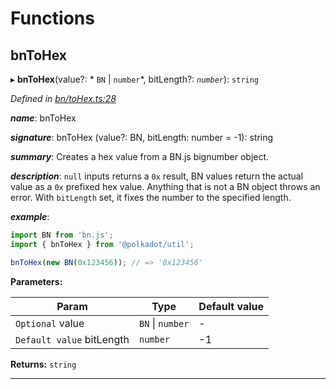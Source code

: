 

# Functions

<a id="bntohex"></a>

##  bnToHex

▸ **bnToHex**(value?: * `BN` &#124; `number`*, bitLength?: *`number`*): `string`

*Defined in [bn/toHex.ts:28](https://github.com/polkadot-js/common/blob/7a43354/packages/util/src/bn/toHex.ts#L28)*

*__name__*: bnToHex

*__signature__*: bnToHex (value?: BN, bitLength: number = -1): string

*__summary__*: Creates a hex value from a BN.js bignumber object.

*__description__*: `null` inputs returns a `0x` result, BN values return the actual value as a `0x` prefixed hex value. Anything that is not a BN object throws an error. With `bitLength` set, it fixes the number to the specified length.

*__example__*:   

```javascript
import BN from 'bn.js';
import { bnToHex } from '@polkadot/util';

bnToHex(new BN(0x123456)); // => '0x123456'
```

**Parameters:**

| Param | Type | Default value |
| ------ | ------ | ------ |
| `Optional` value |  `BN` &#124; `number`| - |
| `Default value` bitLength | `number` |  -1 |

**Returns:** `string`

___

